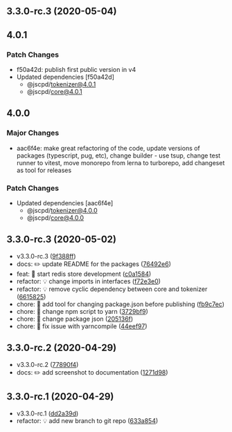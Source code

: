 ## 3.3.0-rc.3 (2020-05-04)

## 4.0.1

### Patch Changes

- f50a42d: publish first public version in v4
- Updated dependencies [f50a42d]
  - @jscpd/tokenizer@4.0.1
  - @jscpd/core@4.0.1

## 4.0.0

### Major Changes

- aac6f4e: make great refactoring of the code, update versions of packages (typescript, pug, etc), change builder - use tsup, change test runner to vitest, move monorepo from lerna to turborepo, add changeset as tool for releases

### Patch Changes

- Updated dependencies [aac6f4e]
  - @jscpd/tokenizer@4.0.0
  - @jscpd/core@4.0.0

## 3.3.0-rc.3 (2020-05-02)

- v3.3.0-rc.3 ([9f388ff](https://github.com/kucherenko/jscpd/commit/9f388ff))
- docs: ✏️ update README for the packages ([76492e6](https://github.com/kucherenko/jscpd/commit/76492e6))
- feat: 🎸 start redis store development ([c0a1584](https://github.com/kucherenko/jscpd/commit/c0a1584))
- refactor: 💡 change imports in interfaces ([f72e3e0](https://github.com/kucherenko/jscpd/commit/f72e3e0))
- refactor: 💡 remove cyclic dependency between core and tokenizer ([6615825](https://github.com/kucherenko/jscpd/commit/6615825))
- chore: 🤖 add tool for changing package.json before publishing ([fb9c7ec](https://github.com/kucherenko/jscpd/commit/fb9c7ec))
- chore: 🤖 change npm script to yarn ([3729bf9](https://github.com/kucherenko/jscpd/commit/3729bf9))
- chore: 🤖 change package json ([205136f](https://github.com/kucherenko/jscpd/commit/205136f))
- chore: 🤖 fix issue with yarncompile ([44eef97](https://github.com/kucherenko/jscpd/commit/44eef97))

## 3.3.0-rc.2 (2020-04-29)

- v3.3.0-rc.2 ([77890f4](https://github.com/kucherenko/jscpd/commit/77890f4))
- docs: ✏️ add screenshot to documentation ([1271d98](https://github.com/kucherenko/jscpd/commit/1271d98))

## 3.3.0-rc.1 (2020-04-29)

- v3.3.0-rc.1 ([dd2a39d](https://github.com/kucherenko/jscpd/commit/dd2a39d))
- refactor: 💡 add new branch to git repo ([633a854](https://github.com/kucherenko/jscpd/commit/633a854))
